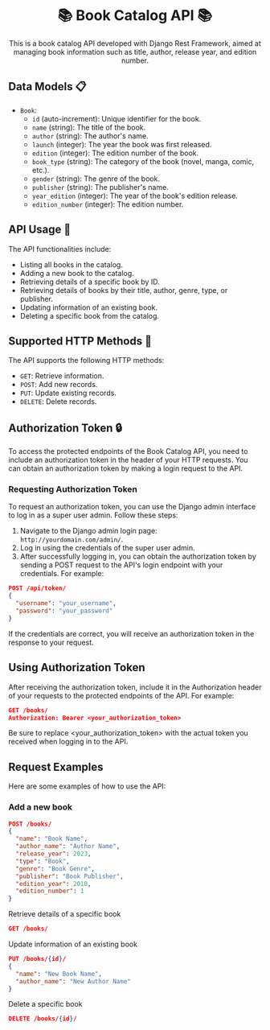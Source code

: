 <h1 align="center">📚 Book Catalog API 📚</h1>

<p align="center">This is a book catalog API developed with Django Rest Framework, aimed at managing book information such as title, author, release year, and edition number.</p>

## Data Models 📋

- `Book`:
  - `id` (auto-increment): Unique identifier for the book.
  - `name` (string): The title of the book.
  - `author` (string): The author's name.
  - `launch` (integer): The year the book was first released.
  - `edition` (integer): The edition number of the book.
  - `book_type` (string): The category of the book (novel, manga, comic, etc.).
  - `gender` (string): The genre of the book.
  - `publisher` (string): The publisher's name.
  - `year_edition` (integer): The year of the book's edition release.
  - `edition_number` (integer): The edition number.

## API Usage 🚀

The API functionalities include:

- Listing all books in the catalog.
- Adding a new book to the catalog.
- Retrieving details of a specific book by ID.
- Retrieving details of books by their title, author, genre, type, or publisher.
- Updating information of an existing book.
- Deleting a specific book from the catalog.

## Supported HTTP Methods 🔧

The API supports the following HTTP methods:

- `GET`: Retrieve information.
- `POST`: Add new records.
- `PUT`: Update existing records.
- `DELETE`: Delete records.

## Authorization Token 🔒

To access the protected endpoints of the Book Catalog API, you need to include an authorization token in the header of your HTTP requests. You can obtain an authorization token by making a login request to the API.

### Requesting Authorization Token

To request an authorization token, you can use the Django admin interface to log in as a super user admin. Follow these steps:

1. Navigate to the Django admin login page: `http://yourdomain.com/admin/`.
2. Log in using the credentials of the super user admin.
3. After successfully logging in, you can obtain the authorization token by sending a POST request to the API's login endpoint with your credentials. For example:

```json
POST /api/token/
{
  "username": "your_username",
  "password": "your_password"
}
```
If the credentials are correct, you will receive an authorization token in the response to your request.

## Using Authorization Token
After receiving the authorization token, include it in the Authorization header of your requests to the protected endpoints of the API. For example:
```json
GET /books/
Authorization: Bearer <your_authorization_token>
```

Be sure to replace <your_authorization_token> with the actual token you received when logging in to the API.

## Request Examples

Here are some examples of how to use the API:

### Add a new book

```json
POST /books/
{
  "name": "Book Name",
  "author_name": "Author Name",
  "release_year": 2023,
  "type": "Book",
  "genre": "Book Genre",
  "publisher": "Book Publisher",
  "edition_year": 2018,
  "edition_number": 1
}
```

Retrieve details of a specific book

```json
GET /books/
```

Update information of an existing book
```json
PUT /books/{id}/
{
  "name": "New Book Name",
  "author_name": "New Author Name"
}
```
Delete a specific book
```json
DELETE /books/{id}/
```
